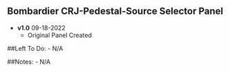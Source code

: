 ## Bombardier CRJ-Pedestal-Source Selector Panel
- **v1.0** 09-18-2022
    - Original Panel Created


##Left To Do:
    - N/A
	
##Notes:
    - N/A